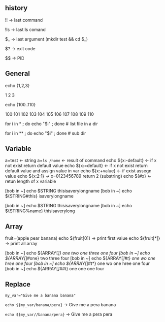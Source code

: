 ## history
!! -> last command

!ls -> last ls comand

$_ -> last argument (mkdir test && cd $_)

$? -> exit code

$$ -> PID

## General
echo {1,2,3}

1 2 3

echo {100..110}

100 101 102 103 104 105 106 107 108 109 110

for i in * ; do echo "$i" ; done # list file in a dir

for i in ** ; do echo "$i" ; done # sub dir

## Variable
a=test <- string
a=`ls /home` <- result of command
echo ${x:-default} <- if x not exist return default value
echo ${x:=default} <- if x not exist return default value and assign value in var
echo ${x:+value} <- if exist assegn value
echo ${x:2:1} -> x=0123456789 return 2 (substring)
echo ${#x} <- retun length of x variable

[bob in ~] echo $STRING
thisisaverylongname
[bob in ~] echo ${STRING#this}
isaverylongname

[bob in ~] echo $STRING
thisisaverylongname
[bob in ~] echo ${STRING%name}
thisisaverylong

## Array
fruit=(apple pear banana)
echo ${fruit[0]} -> print first value
echo ${fruit[*]} -> print all array

[bob in ~] echo ${ARRAY[*]}
one two one three one four
[bob in ~] echo ${ARRAY[*]#one}
two three four
[bob in ~] echo ${ARRAY[*]#t}
one wo one hree one four
[bob in ~] echo ${ARRAY[*]#t*}
one wo one hree one four
[bob in ~] echo ${ARRAY[*]##t*}
one one one four

## Replace 
`my_var="Give me a banana banana"`

`echo ${my_var/banana/pera}` -> Give me a pera banana

`echo ${my_var//banana/pera}` -> Give me a pera pera

